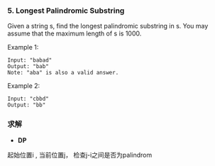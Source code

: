 <!--
 * @Author: httermin
 * @Date: 2019-12-24 11:59:55
 -->
### 5. Longest Palindromic Substring

Given a string s, find the longest palindromic substring in s. You may assume that the maximum length of s is 1000.

Example 1:
```
Input: "babad"
Output: "bab"
Note: "aba" is also a valid answer.
```
Example 2:
```
Input: "cbbd"
Output: "bb"
```

### 求解

+ **DP**

起始位置i , 当前位置j， 检查j-i之间是否为palindrom

